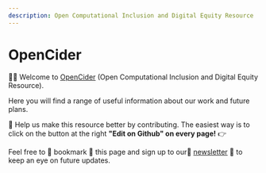 ```yaml
---
description: Open Computational Inclusion and Digital Equity Resource
---
```


# OpenCider

🖐🏽 Welcome to [OpenCider](https://twitter.com/OpenCIDER) \(Open Computational Inclusion and Digital Equity Resource\). 

Here you will find a range of useful information about our work and future plans.  

🙌 Help us make this resource better by contributing. The easiest way is to click on the button at the right **"Edit on Github" on every page!** 👉

Feel free to 📌 bookmark 📌 this page and sign up to our💌  [newsletter](https://buttondown.email/OpenCider) 💌 to keep an eye on future updates.

 

